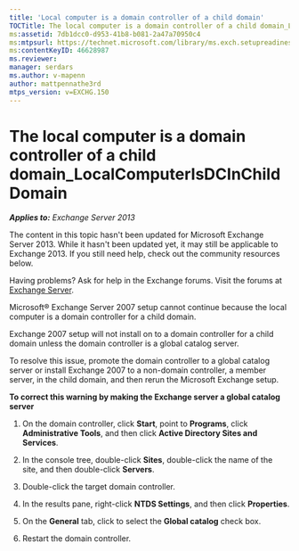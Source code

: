 ```yaml
---
title: 'Local computer is a domain controller of a child domain'
TOCTitle: The local computer is a domain controller of a child domain_LocalComputerIsDCInChildDomain
ms:assetid: 7db1dcc0-d953-41b8-b081-2a47a70950c4
ms:mtpsurl: https://technet.microsoft.com/library/ms.exch.setupreadiness.localcomputerisdcinchilddomain(v=EXCHG.150)
ms:contentKeyID: 46628987
ms.reviewer: 
manager: serdars
ms.author: v-mapenn
author: mattpennathe3rd
mtps_version: v=EXCHG.150
---
```


# The local computer is a domain controller of a child domain\_LocalComputerIsDCInChildDomain

_**Applies to:** Exchange Server 2013_

The content in this topic hasn't been updated for Microsoft Exchange Server 2013. While it hasn't been updated yet, it may still be applicable to Exchange 2013. If you still need help, check out the community resources below.

Having problems? Ask for help in the Exchange forums. Visit the forums at [Exchange Server](https://go.microsoft.com/fwlink/p/?linkid=60612).

Microsoft® Exchange Server 2007 setup cannot continue because the local computer is a domain controller for a child domain.

Exchange 2007 setup will not install on to a domain controller for a child domain unless the domain controller is a global catalog server.

To resolve this issue, promote the domain controller to a global catalog server or install Exchange 2007 to a non-domain controller, a member server, in the child domain, and then rerun the Microsoft Exchange setup.

**To correct this warning by making the Exchange server a global catalog server**

1. On the domain controller, click **Start**, point to **Programs**, click **Administrative Tools**, and then click **Active Directory Sites and Services**.

2. In the console tree, double-click **Sites**, double-click the name of the site, and then double-click **Servers**.

3. Double-click the target domain controller.

4. In the results pane, right-click **NTDS Settings**, and then click **Properties**.

5. On the **General** tab, click to select the **Global catalog** check box.

6. Restart the domain controller.
